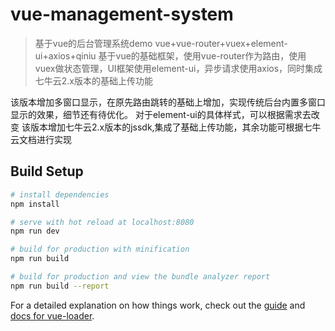 # vue-management-system

> 基于vue的后台管理系统demo
> vue+vue-router+vuex+element-ui+axios+qiniu
> 基于vue的基础框架，使用vue-router作为路由，使用vuex做状态管理，UI框架使用element-ui，异步请求使用axios，同时集成七牛云2.x版本的基础上传功能

该版本增加多窗口显示，在原先路由跳转的基础上增加，实现传统后台内置多窗口显示的效果，细节还有待优化。
对于element-ui的具体样式，可以根据需求去改变
该版本增加七牛云2.x版本的jssdk,集成了基础上传功能，其余功能可根据七牛云文档进行实现

## Build Setup

``` bash
# install dependencies
npm install

# serve with hot reload at localhost:8080
npm run dev

# build for production with minification
npm run build

# build for production and view the bundle analyzer report
npm run build --report
```

For a detailed explanation on how things work, check out the [guide](http://vuejs-templates.github.io/webpack/) and [docs for vue-loader](http://vuejs.github.io/vue-loader).
